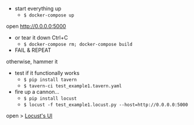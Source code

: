 
 - start everything up
   -   `$ docker-compose up`

open http://0.0.0.0:5000

- or tear it down Ctrl+C
   - `$ docker-compose rm; docker-compose build`
- FAIL & REPEAT

otherwise, hammer it

- test if it functionally works 
  - `$ pip install tavern`
  - `$ tavern-ci test_example1.tavern.yaml`
- fire up a cannon...  
  - `$ pip install locust`
  - `$ locust -f test_example1.locust.py --host=http://0.0.0.0:5000`

open > [Locust's UI](http://0.0.0.0:8089/)

